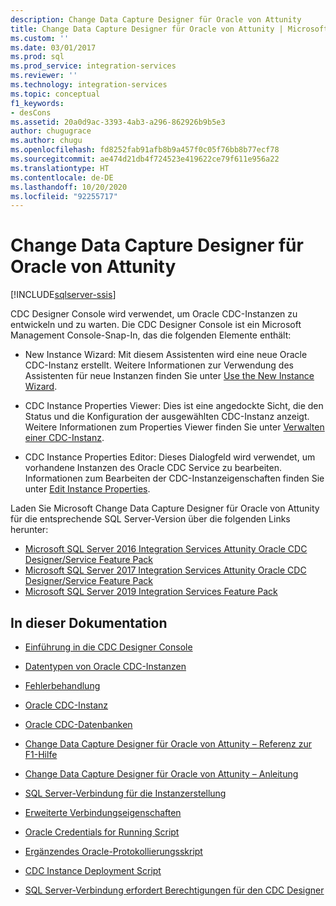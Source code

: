 ```yaml
---
description: Change Data Capture Designer für Oracle von Attunity
title: Change Data Capture Designer für Oracle von Attunity | Microsoft-Dokumentation
ms.custom: ''
ms.date: 03/01/2017
ms.prod: sql
ms.prod_service: integration-services
ms.reviewer: ''
ms.technology: integration-services
ms.topic: conceptual
f1_keywords:
- desCons
ms.assetid: 20a0d9ac-3393-4ab3-a296-862926b9b5e3
author: chugugrace
ms.author: chugu
ms.openlocfilehash: fd8252fab91afb8b9a457f0c05f76bb8b77ecf78
ms.sourcegitcommit: ae474d21db4f724523e419622ce79f611e956a22
ms.translationtype: HT
ms.contentlocale: de-DE
ms.lasthandoff: 10/20/2020
ms.locfileid: "92255717"
---
```

# <a name="change-data-capture-designer-for-oracle-by-attunity"></a>Change Data Capture Designer für Oracle von Attunity

[!INCLUDE[sqlserver-ssis](../../includes/applies-to-version/sqlserver-ssis.md)]


  CDC Designer Console wird verwendet, um Oracle CDC-Instanzen zu entwickeln und zu warten. Die CDC Designer Console ist ein Microsoft Management Console-Snap-In, das die folgenden Elemente enthält:  
  
-   New Instance Wizard: Mit diesem Assistenten wird eine neue Oracle CDC-Instanz erstellt. Weitere Informationen zur Verwendung des Assistenten für neue Instanzen finden Sie unter [Use the New Instance Wizard](../../integration-services/change-data-capture/use-the-new-instance-wizard.md).  
  
-   CDC Instance Properties Viewer: Dies ist eine angedockte Sicht, die den Status und die Konfiguration der ausgewählten CDC-Instanz anzeigt. Weitere Informationen zum Properties Viewer finden Sie unter [Verwalten einer CDC-Instanz](../../integration-services/change-data-capture/how-to-manage-a-cdc-instance.md).  
  
-   CDC Instance Properties Editor: Dieses Dialogfeld wird verwendet, um vorhandene Instanzen des Oracle CDC Service zu bearbeiten. Informationen zum Bearbeiten der CDC-Instanzeigenschaften finden Sie unter [Edit Instance Properties](../../integration-services/change-data-capture/edit-instance-properties.md).  
  
 Laden Sie Microsoft Change Data Capture Designer für Oracle von Attunity für die entsprechende SQL Server-Version über die folgenden Links herunter:

- [Microsoft SQL Server 2016 Integration Services Attunity Oracle CDC Designer/Service Feature Pack](https://www.microsoft.com/download/details.aspx?id=55802)
- [Microsoft SQL Server 2017 Integration Services Attunity Oracle CDC Designer/Service Feature Pack](https://www.microsoft.com/download/details.aspx?id=56610)
- [Microsoft SQL Server 2019 Integration Services Feature Pack](https://www.microsoft.com/download/details.aspx?id=100303) 
  
## <a name="in-this-documentation"></a>In dieser Dokumentation  
  
-   [Einführung in die CDC Designer Console](../../integration-services/change-data-capture/the-cdc-designer-console-introduction.md)  
  
-   [Datentypen von Oracle CDC-Instanzen](../../integration-services/change-data-capture/oracle-cdc-instance-data-types.md)  
  
-   [Fehlerbehandlung](../../integration-services/change-data-capture/error-handling.md)  
  
-   [Oracle CDC-Instanz](../../integration-services/change-data-capture/the-oracle-cdc-instance.md)  
  
-   [Oracle CDC-Datenbanken](../../integration-services/change-data-capture/the-oracle-cdc-databases.md)  
  
-   [Change Data Capture Designer für Oracle von Attunity – Referenz zur F1-Hilfe](../../integration-services/change-data-capture/change-data-capture-designer-for-oracle-by-attunity-f1-help-reference.md)  
  
-   [Change Data Capture Designer für Oracle von Attunity – Anleitung](../../integration-services/change-data-capture/change-data-capture-designer-for-oracle-by-attunity-how-to-guide.md)  
  
-   [SQL Server-Verbindung für die Instanzerstellung](../../integration-services/change-data-capture/sql-server-connection-for-instance-creation.md)  
  
-   [Erweiterte Verbindungseigenschaften](../../integration-services/change-data-capture/advanced-connection-properties.md)  
  
-   [Oracle Credentials for Running Script](../../integration-services/change-data-capture/oracle-credentials-for-running-script.md)  
  
-   [Ergänzendes Oracle-Protokollierungsskript](../../integration-services/change-data-capture/oracle-supplemental-logging-script.md)  
  
-   [CDC Instance Deployment Script](../../integration-services/change-data-capture/cdc-instance-deployment-script.md)  
  
-   [SQL Server-Verbindung erfordert Berechtigungen für den CDC Designer](../../integration-services/change-data-capture/sql-server-connection-required-permissions-for-the-cdc-designer.md)  
  
  
